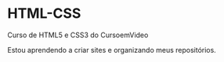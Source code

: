 # HTML-CSS
 Curso de HTML5 e CSS3 do CursoemVideo

Estou aprendendo a criar sites e organizando meus repositórios.
